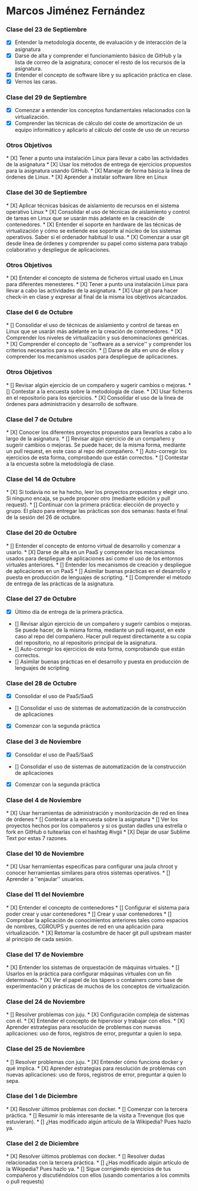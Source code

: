 <h1>Marcos Jiménez Fernández</h1>

<h3>Clase del 23 de Septiembre</h3>

* [X] Entender la metodología docente, de evaluación y de interacción de la asignatura
* [X] Darse de alta y comprender el funcionamiento básico de GitHub y la lista de correo de la asignatura; conocer el resto de los recursos de la asignatura.
* [X] Entender el concepto de software libre y su aplicación práctica en clase.
* [X] Vernos las caras.

<h3>Clase del 29 de Septiembre</h3>

* [X] Comenzar a entender los conceptos fundamentales relacionados con la virtualización.
* [X] Comprender las técnicas de cálculo del coste de amortización de un equipo informático y aplicarlo al cálculo del coste de uso de un recurso

<h3>Otros Objetivos</h3>
* [X] Tener a punto una instalación Linux para llevar a cabo las actividades de la asignatura
* [X]  Usar los métodos de entrega de ejercicios propuestos para la asignatura usando GitHub.
* [X]  Manejar de forma básica la línea de órdenes de Linux.
* [X] Aprender a instalar software libre en Linux

<h3>Clase del 30 de Septiembre</h3>
* [X]  Aplicar técnicas básicas de aislamiento de recursos en el sistema operativo Linux
* [X]  Consolidar el uso de técnicas de aislamiento y control de tareas en Linux que se usarán más adelante en la creación de contenedores.
* [X]  Entender el soporte en hardware de las técnicas de virtualización y cómo se extiende ese soporte al núcleo de los sistemas operativos. Saber si el ordenador habitual lo usa.
* [X]  Comenzar a usar git desde línea de órdenes y comprender su papel como sistema para trabajo colaborativo y despliegue de aplicaciones.

<h3>Otros Objetivos</h3>
* [X] Entender el concepto de sistema de ficheros virtual usado en Linux para diferentes menesteres.
* [X] Tener a punto una instalación Linux para llevar a cabo las actividades de la asignatura.
* [X]  Usar git para hacer check-in en clase y expresar al final de la misma los objetivos alcanzados.

<h3>Clase del 6 de Octubre</h3>
* []  Consolidar el uso de técnicas de aislamiento y control de tareas en Linux que se usarán más adelante en la creación de contenedores.
* [X]  Comprender los niveles de virtualización y sus denominaciones genéricas.
* [X]  Comprender el concepto de ''software as a service'' y comprender los criterios necesarios para su elección.
* []  Darse de alta en uno de ellos y comprender los mecanismos usados para despliegue de aplicaciones.

<h3>Otros Objetivos</h3>
* []  Revisar algún ejercicio de un compañero y sugerir cambios o mejoras.
* []  Contestar a la encuesta sobre la metodología de clase.
* [X]  Usar ficheros en el repositorio para los ejercicios.
* [X]  Consolidar el uso de la línea de órdenes para administración y desarrollo de software.

<h3>Clase del 7 de Octubre</h3>
* [X]  Conocer los diferentes proyectos propuestos para llevarlos a cabo a lo largo de la asignatura.
* []  Revisar algún ejercicio de un compañero y sugerir cambios o mejoras. Se puede hacer, de la misma forma, mediante un pull   request, en este caso al repo del compañero.
* []  Auto-corregir los ejercicios de esta forma, comprobando que están correctos.
* [] Contestar a la encuesta sobre la metodología de clase.

<h3> Clase del 14 de Octubre </h3>
* [X] Si todavía no se ha hecho, leer los proyectos propuestos y elegir uno. Si ninguno encaja, se puede proponer otro (mediante edición y pull request).
* [] Continuar con la primera práctica: elección de proyecto y grupo. El plazo para entregar las prácticas son dos semanas: hasta el final de la sesión del 26 de octubre.

<h3> Clase del 20 de Octubre </h3>
* [] Entender el concepto de entorno virtual de desarrollo y comenzar a usarlo.
* [X] Darse de alta en un PaaS y comprender los mecanismos usados para despliegue de aplicaciones así como el uso de los entornos virtuales anteriores.
* [] Entender los mecanismos de creación y despliegue de aplicaciones en un PaaS
* [] Asimilar buenas prácticas en el desarrollo y puesta en producción de lenguajes de scripting.
* [] Comprender el método de entrega de las prácticas de la asignatura.

<h3> Clase del 27 de Octubre </h3>

* [X] Último día de entrega de la primera práctica.
* [] Revisar algún ejercicio de un compañero y sugerir cambios o mejoras. Se puede hacer, de la misma forma, mediante un pull request, en este caso al repo del compañero. Hacer pull request directamente a su copia del repositorio, no al repositorio principal de la asignatura.
* [] Auto-corregir los ejercicios de esta forma, comprobando que están correctos.
* [] Asimilar buenas prácticas en el desarrollo y puesta en producción de lenguajes de scripting

<h3> Clase del 28 de Octubre </h3>

* [X] Consolidar el uso de PaaS/SaaS
* [] Consolidar el uso de sistemas de automatización de la construcción de aplicaciones
* [X] Comenzar con la segunda práctica

<h3> Clase del 3 de Noviembre </h3>

* [X] Consolidar el uso de PaaS/SaaS
* [] Consolidar el uso de sistemas de automatización de la construcción de aplicaciones
* [X] Comenzar con la segunda práctica

<h3> Clase del 4 de Noviembre </h3>
* [X] Usar herramientas de administración y monitorización de red en línea de órdenes
* [] Contestar a la encuesta sobre la asignatura
* [] Ver los proyectos hechos por los compañeros y si os gustan dadles una estrella o fork en GitHub o tuitearlas con el hashtag #ivgii
* [X] Dejar de usar Sublime Text por estas 7 razones.

<h3> Clase del 10 de Noviembre </h3>
* [X] Usar herramientas específicas para configurar una jaula chroot y conocer herramientas similares para otros sistemas operativos.
* [] Aprender a ''enjaular'' usuarios.

<h3> Clase del 11 del Noviembre </h3>
* [X] Entender el concepto de contenedores
* [] Configurar el sistema para poder crear y usar contenedores
* [] Crear y usar contenedores
* [] Comprobar la aplicación de conocimientos anteriores tales como espacios de nombres, CGROUPS y puentes de red en una aplicación para virtualización.
* [X] Retomar la costumbre de hacer git pull upstream master al principio de cada sesión.

<h3> Clase del 17 de Noviembre </h3>
* [X] Entender los sistemas de orquestación de máquinas virtuales.
* [] Usarlos en la práctica para configurar máquinas virtuales con un fin determinado.
* [X] Ver el papel de los tápers o containers como base de experimentación y prácticas de muchos de los conceptos de virtualización.

<h3> Clase del 24 de Noviembre </h3>
* [] Resolver problemas con juju.
* [X] Configuración compleja de sistemas con él.
* [X] Entender el concepto de hipervisor y trabajar con ellos.
* [X] Aprender estrategias para resolución de problemas con nuevas aplicaciones: uso de foros, registros de error, preguntar a quien lo sepa.

<h3> Clase del 25 de Noviembre </h3>
* [] Resolver problemas con juju.
* [X] Entender cómo funciona docker y qué implica.
* [X] Aprender estrategias para resolución de problemas con nuevas aplicaciones: uso de foros, registros de error, preguntar a quien lo sepa.

<h3> Clase del 1 de Diciembre </h3>
* [X] Resolver últimos problemas con docker.
* [] Comenzar con la tercera práctica.
* [] Resumir lo más interesante de la visita a Trevenque (los que estuvieran).
* [] ¿Has modificado algún artículo de la Wikipedia? Pues hazlo ya.

<h3> Clase del 2 de Diciembre </h3>
* [X] Resolver últimos problemas con docker.
* [] Resolver dudas relacionadas con la tercera práctica.
* [] ¿Has modificado algún artículo de la Wikipedia? Pues hazlo ya.
* [] Sigue corrigiendo ejercicios de tus compañeros y discutiéndolos con ellos (usando comentarios a los commits o pull requests)
